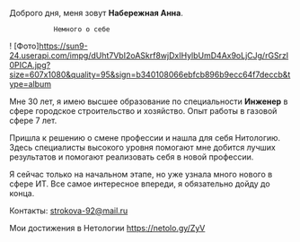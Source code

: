 Доброго дня, меня зовут **Набережная Анна**.

               Немного о себе

! [Фото]https://sun9-24.userapi.com/impg/dUht7VbI2oASkrf8wjDxIHylbUmD4Ax9oLjCJg/rGSrzI0PICA.jpg?size=607x1080&quality=95&sign=b340108066ebfcb896b9ecc64f7deccb&type=album

Мне 30 лет, я имею высшее образование по специальности **Инженер** в сфере городское строительство и хозяйство. Опыт работы в газовой сфере 7 лет.

Пришла к решению о смене профессии и нашла для себя Нитологию. Здесь специалисты высокого уровня помогают мне добится лучших результатов и помогают реализовать себя в новой профессии.

Я сейчас только на начальном этапе, но уже узнала много нового в сфере ИТ. Все самое интересное впереди, я обязательно дойду до конца.

Контакты:
strokova-92@mail.ru

Мои достижения в Нетологии
https://netolo.gy/ZyV